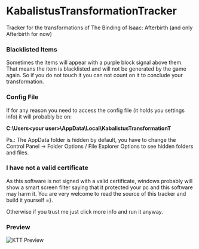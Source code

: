 # KabalistusTransformationTracker
Tracker for the transformations of The Binding of Isaac: Afterbirth (and only Afterbirth for now)

### Blacklisted Items
Sometimes the items will appear with a purple block signal above them. That means the item is blacklisted and will not be generated by the game again. So if you do not touch it you can not count on it to conclude your transformation.

### Config File
If for any reason you need to access the config file (it holds you settings info) it will probably be on:

__C:\Users\<your user>\AppData\Local\KabalistusTransformationT__

Ps.: The AppData folder is hidden by default, you have to change the Control Panel -> Folder Options / File Explorer Options to see hidden folders and files.



### I have not a valid certificate
As this software is not signed with a valid certificate, windows probably will show a smart screen filter saying that it protected your pc and this software may harm it. You are very welcome to read the source of this tracker and build it yourself =}.

Otherwise if you trust me just click more info and run it anyway.



### Preview

![KTT Preview](http://i.imgur.com/RK67bmi.png)





